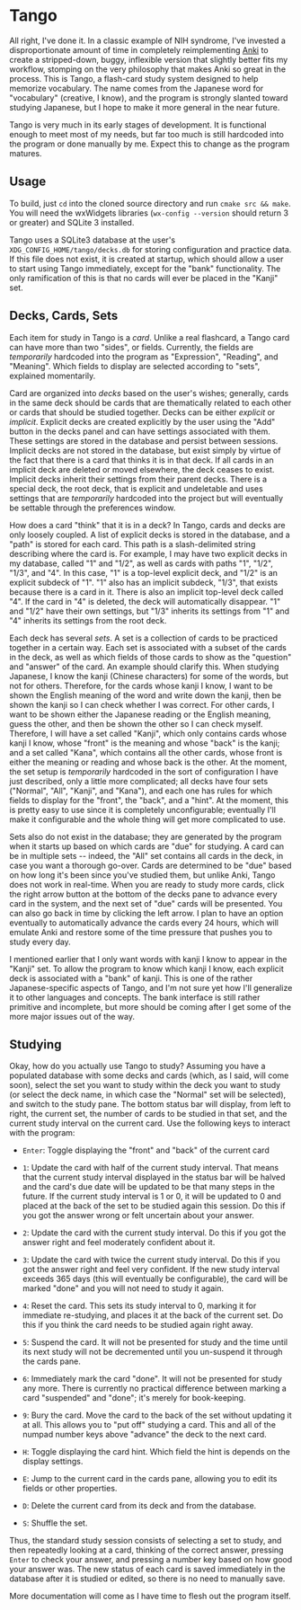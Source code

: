 Tango
=====

All right, I've done it.  In a classic example of NIH syndrome, I've invested a disproportionate amount of time in completely
reimplementing [Anki](http://ankisrs.net/) to create a stripped-down, buggy, inflexible version that slightly better fits my
workflow, stomping on the very philosophy that makes Anki so great in the process.  This is Tango, a flash-card study system
designed to help memorize vocabulary.  The name comes from the Japanese word for "vocabulary" (creative, I know), and the program is
strongly slanted toward studying Japanese, but I hope to make it more general in the near future.

Tango is very much in its early stages of development.  It is functional enough to meet most of my needs, but far too much is still
hardcoded into the program or done manually by me.  Expect this to change as the program matures.

Usage
-----

To build, just `cd` into the cloned source directory and run `cmake src && make`.  You will need the wxWidgets libraries (`wx-config
--version` should return 3 or greater) and SQLite 3 installed.

Tango uses a SQLite3 database at the user's `XDG_CONFIG_HOME/tango/decks.db` for storing configuration and practice data.  If this
file does not exist, it is created at startup, which should allow a user to start using Tango immediately, except for the "bank"
functionality.  The only ramification of this is that no cards will ever be placed in the "Kanji" set.

Decks, Cards, Sets
------------------

Each item for study in Tango is a *card*.  Unlike a real flashcard, a Tango card can have more than two "sides", or fields.
Currently, the fields are *temporarily* hardcoded into the program as "Expression", "Reading", and "Meaning".  Which fields to
display are selected according to "sets", explained momentarily.

Card are organized into *decks* based on the user's wishes; generally, cards in the same deck should be cards that are thematically
related to each other or cards that should be studied together.  Decks can be either *explicit* or *implicit*.  Explicit decks are
created explicitly by the user using the "Add" button in the decks panel and can have settings associated with them.  These settings
are stored in the database and persist between sessions.  Implicit decks are not stored in the database, but exist simply by virtue
of the fact that there is a card that thinks it is in that deck.  If all cards in an implicit deck are deleted or moved elsewhere,
the deck ceases to exist.  Implicit decks inherit their settings from their parent decks.  There is a special deck, the root deck,
that is explicit and undeletable and uses settings that are *temporarily* hardcoded into the project but will eventually be settable
through the preferences window.

How does a card "think" that it is in a deck?  In Tango, cards and decks are only loosely coupled.  A list of explicit decks is
stored in the database, and a "path" is stored for each card.  This path is a slash-delimited string describing where the card is.
For example, I may have two explicit decks in my database, called "1" and "1/2", as well as cards with paths "1", "1/2", "1/3", and
"4".  In this case, "1" is a top-level explicit deck, and "1/2" is an explicit subdeck of "1".  "1" also has an implicit subdeck,
"1/3", that exists because there is a card in it.  There is also an implicit top-level deck called "4".  If the card in "4" is
deleted, the deck will automatically disappear.  "1" and "1/2" have their own settings, but "1/3" inherits its settings from "1" and
"4" inherits its settings from the root deck.

Each deck has several *sets*.  A set is a collection of cards to be practiced together in a certain way.  Each set is associated
with a subset of the cards in the deck, as well as which fields of those cards to show as the "question" and "answer" of the card.
An example should clarify this.  When studying Japanese, I know the kanji (Chinese characters) for some of the words, but not for
others.  Therefore, for the cards whose kanji I know, I want to be shown the English meaning of the word and write down the kanji,
then be shown the kanji so I can check whether I was correct.  For other cards, I want to be shown either the Japanese reading or
the English meaning, guess the other, and then be shown the other so I can check myself.  Therefore, I will have a set called
"Kanji", which only contains cards whose kanji I know, whose "front" is the meaning and whose "back" is the kanji; and a set called
"Kana", which contains all the other cards, whose front is either the meaning or reading and whose back is the other.  At the
moment, the set setup is *temporarily* hardcoded in the sort of configuration I have just described, only a little more complicated;
all decks have four sets ("Normal", "All", "Kanji", and "Kana"), and each one  has rules for which fields to display for the
"front", the "back", and a "hint".  At the moment, this is pretty easy to use since it is completely unconfigurable; eventually I'll
make it configurable and the whole thing will get more complicated to use.

Sets also do not exist in the database; they are generated by the program when it starts up based on which cards are "due" for
studying.  A card can be in multiple sets -- indeed, the "All" set contains all cards in the deck, in case you want a thorough
go-over.  Cards are determined to be "due" based on how long it's been since you've studied them, but unlike Anki, Tango does not
work in real-time.  When you are ready to study more cards, click the right arrow button at the bottom of the decks pane to advance
every card in the system, and the next set of "due" cards will be presented.  You can also go back in time by clicking the left
arrow.  I plan to have an option eventually to automatically advance the cards every 24 hours, which will emulate Anki and restore
some of the time pressure that pushes you to study every day.

I mentioned earlier that I only want words with kanji I know to appear in the "Kanji" set.  To allow the program to know which kanji
I know, each explicit deck is associated with a "bank" of kanji.  This is one of the rather Japanese-specific aspects of Tango, and
I'm not sure yet how I'll generalize it to other languages and concepts.  The bank interface is still rather primitive and
incomplete, but more should be coming after I get some of the more major issues out of the way.

Studying
--------

Okay, how do you actually use Tango to study?  Assuming you have a populated database with some decks and cards (which, as I said,
will come soon), select the set you want to study within the deck you want to study (or select the deck name, in which case the
"Normal" set will be selected), and switch to the study pane.  The bottom status bar will display, from left to right, the current
set, the number of cards to be studied in that set, and the current study interval on the current card.  Use the following keys to
interact with the program:

  - `Enter`: Toggle displaying the "front" and "back" of the current card

  - `1`: Update the card with half of the current study interval.  That means that the current study interval displayed in the
    status bar will be halved and the card's due date will be updated to be that many steps in the future.  If the current study
    interval is 1 or 0, it will be updated to 0 and placed at the back of the set to be studied again this session.  Do this if you
    got the answer wrong or felt uncertain about your answer.

  - `2`: Update the card with the current study interval.  Do this if you got the answer right and feel moderately confident about
    it.

  - `3`: Update the card with twice the current study interval.  Do this if you got the answer right and feel very confident.  If
    the new study interval exceeds 365 days (this will eventually be configurable), the card will be marked "done" and you will not
    need to study it again.

  - `4`: Reset the card.  This sets its study interval to 0, marking it for immediate re-studying, and places it at the back of the
    current set.  Do this if you think the card needs to be studied again right away.

  - `5`: Suspend the card.  It will not be presented for study and the time until its next study will not be decremented until you
    un-suspend it through the cards pane.

  - `6`: Immediately mark the card "done".  It will not be presented for study any more.  There is currently no practical difference
    between marking a card "suspended" and "done"; it's merely for book-keeping.

  - `9`: Bury the card.  Move the card to the back of the set without updating it at all.  This allows you to "put off" studying a
    card.  This and all of the numpad number keys above "advance" the deck to the next card.

  - `H`: Toggle displaying the card hint.  Which field the hint is depends on the display settings.

  - `E`: Jump to the current card in the cards pane, allowing you to edit its fields or other properties.

  - `D`: Delete the current card from its deck and from the database.

  - `S`: Shuffle the set.

Thus, the standard study session consists of selecting a set to study, and then repeatedly looking at a card, thinking of the
correct answer, pressing `Enter` to check your answer, and pressing a number key based on how good your answer was.  The new status
of each card is saved immediately in the database after it is studied or edited, so there is no need to manually save.

More documentation will come as I have time to flesh out the program itself.

